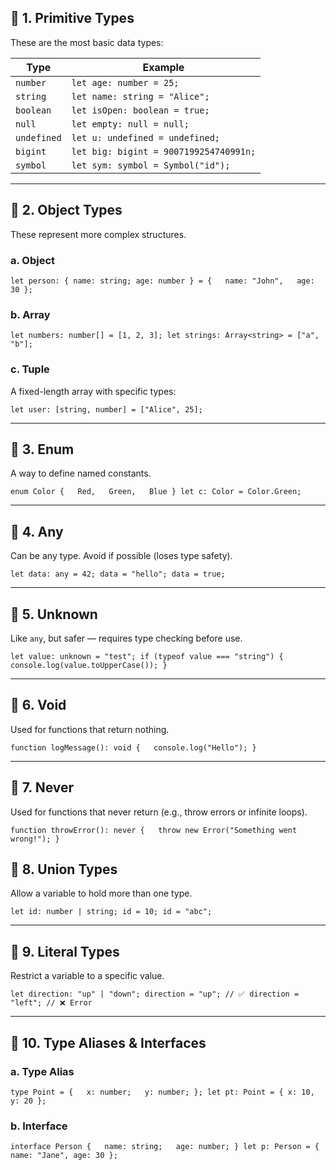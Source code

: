 ## 🔹 1. **Primitive Types**

These are the most basic data types:

|Type|Example|
|---|---|
|`number`|`let age: number = 25;`|
|`string`|`let name: string = "Alice";`|
|`boolean`|`let isOpen: boolean = true;`|
|`null`|`let empty: null = null;`|
|`undefined`|`let u: undefined = undefined;`|
|`bigint`|`let big: bigint = 9007199254740991n;`|
|`symbol`|`let sym: symbol = Symbol("id");`|

---

## 🔹 2. **Object Types**

These represent more complex structures.

### a. **Object**

`let person: { name: string; age: number } = {   name: "John",   age: 30 };`

### b. **Array**

`let numbers: number[] = [1, 2, 3]; let strings: Array<string> = ["a", "b"];`

### c. **Tuple**

A fixed-length array with specific types:

`let user: [string, number] = ["Alice", 25];`

---

## 🔹 3. **Enum**

A way to define named constants.

`enum Color {   Red,   Green,   Blue } let c: Color = Color.Green;`

---

## 🔹 4. **Any**

Can be any type. Avoid if possible (loses type safety).

`let data: any = 42; data = "hello"; data = true;`

---

## 🔹 5. **Unknown**

Like `any`, but safer — requires type checking before use.

`let value: unknown = "test"; if (typeof value === "string") {   console.log(value.toUpperCase()); }`

---

## 🔹 6. **Void**

Used for functions that return nothing.

`function logMessage(): void {   console.log("Hello"); }`

---

## 🔹 7. **Never**

Used for functions that never return (e.g., throw errors or infinite loops).

`function throwError(): never {   throw new Error("Something went wrong!"); }`




## 🔹 8. **Union Types**

Allow a variable to hold more than one type.

`let id: number | string; id = 10; id = "abc";`

---

## 🔹 9. **Literal Types**

Restrict a variable to a specific value.

`let direction: "up" | "down"; direction = "up"; // ✅ direction = "left"; // ❌ Error`

---

## 🔹 10. **Type Aliases & Interfaces**

### a. **Type Alias**

`type Point = {   x: number;   y: number; }; let pt: Point = { x: 10, y: 20 };`

### b. **Interface**

`interface Person {   name: string;   age: number; } let p: Person = { name: "Jane", age: 30 };`